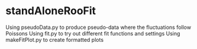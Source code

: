 # standAloneRooFit
Using pseudoData.py to produce pseudo-data where the fluctuations follow Poissons
Using fit.py to try out different fit functions and settings
Using makeFitPlot.py to create formatted plots
